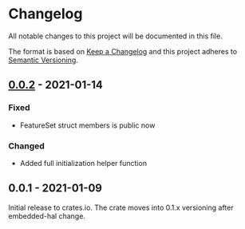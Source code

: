 # Changelog

All notable changes to this project will be documented in this file.

The format is based on [Keep a Changelog](http://keepachangelog.com/en/1.0.0/)
and this project adheres to [Semantic Versioning](http://semver.org/spec/v2.0.0.html).

## [0.0.2] - 2021-01-14

### Fixed

- FeatureSet struct members is public now


### Changed

- Added full initialization helper function


## 0.0.1 - 2021-01-09

Initial release to crates.io. The crate moves into 0.1.x versioning after embedded-hal change.

[0.0.2]: https://github.com/mjaakkol/sgpc3-rs/compare/v0.0.1...v0.0.2

[i5]: https://github.com/mjaakkol/sgpc3-rs/pull/5
